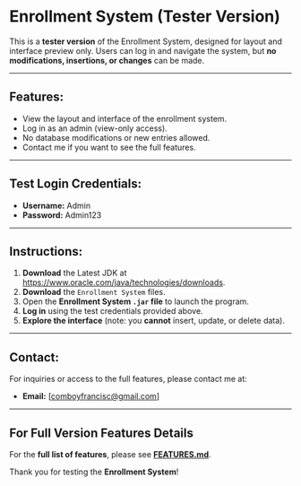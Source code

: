 # **Enrollment System (Tester Version)**

This is a **tester version** of the Enrollment System, designed for layout and interface preview only. Users can log in and navigate the system, but **no modifications, insertions, or changes** can be made.

---

## **Features:**
- View the layout and interface of the enrollment system.
- Log in as an admin (view-only access).
- No database modifications or new entries allowed.
- Contact me if you want to see the full features.

---

## **Test Login Credentials:**
- **Username:** Admin  
- **Password:** Admin123  

---

## **Instructions:**

1. **Download** the Latest JDK at https://www.oracle.com/java/technologies/downloads. 
2. **Download** the `Enrollment System` files.  
3. Open the **Enrollment System `.jar` file** to launch the program.  
4. **Log in** using the test credentials provided above.  
5. **Explore the interface** (note: you **cannot** insert, update, or delete data).  

---


## **Contact:**
For inquiries or access to the full features, please contact me at:  
- **Email:** [comboyfrancisc@gmail.com]  

---


## **For Full Version Features Details**  
For the **full list of features**, please see **[FEATURES.md](FEATURES.md)**.


Thank you for testing the **Enrollment System**!
